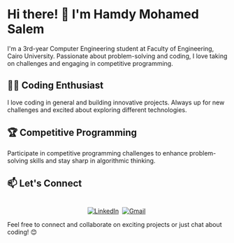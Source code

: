 # Hi there! 👋 I'm Hamdy Mohamed Salem

I'm a 3rd-year Computer Engineering student at Faculty of Engineering, Cairo University. Passionate about problem-solving and coding, I love taking on challenges and engaging in competitive programming.

## 👨‍💻 Coding Enthusiast

I love coding in general and building innovative projects. Always up for new challenges and excited about exploring different technologies.

## 🏆 Competitive Programming

Participate in competitive programming challenges to enhance problem-solving skills and stay sharp in algorithmic thinking.

## 📫 Let's Connect

<p align="center">
<br>
<a href="https://www.linkedin.com/in/hamdysalem"><img src="https://img.shields.io/badge/linkedin-%230077B5.svg?&style=for-the-badge&logo=linkedin&logoColor=white" alt="LinkedIn" /></a>&nbsp;
<a href="mailto:hamdysalem503@gmail.com"><img src="https://img.shields.io/badge/gmail-%23D14836.svg?&style=for-the-badge&logo=gmail&logoColor=white" alt="Gmail"/></a>&nbsp;
</p>

Feel free to connect and collaborate on exciting projects or just chat about coding! 😊

